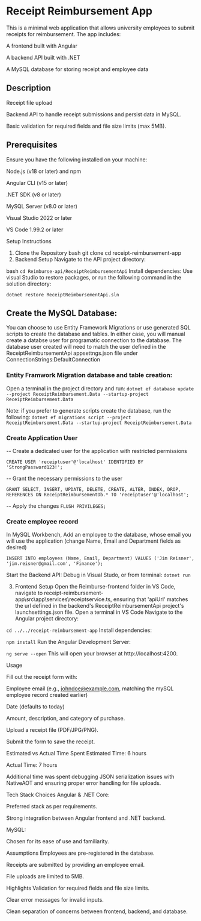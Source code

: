 # Receipt Reimbursement App
This is a minimal web application that allows university employees to submit receipts for reimbursement. The app includes:

A frontend built with Angular

A backend API built with .NET

A MySQL database for storing receipt and employee data

## Description

Receipt file upload

Backend API to handle receipt submissions and persist data in MySQL.

Basic validation for required fields and file size limits (max 5MB).

## Prerequisites
Ensure you have the following installed on your machine:

Node.js (v18 or later) and npm

Angular CLI (v15 or later)

.NET SDK (v8 or later)

MySQL Server (v8.0 or later)

Visual Studio 2022 or later

VS Code 1.99.2 or later

Setup Instructions
1. Clone the Repository
bash
git clone <repository-url>
cd receipt-reimbursement-app
2. Backend Setup
Navigate to the API project directory:

bash
`cd Reimburse-api/ReceiptReimbursementApi`
Install dependencies:
Use visual Studio to restore packages, or run the following command in the solution directory:

`dotnet restore ReceiptReimbursementApi.sln`

## Create the MySQL Database:
You can choose to use Entity Framework Migrations or use generated SQL scripts to create the database and tables.
In either case, you will manual create a databse user for programatic connection to the database.
The database user created will need to match the user defined in the ReceiptReimbursementApi
appsettngs.json file under ConnectionStrings:DefaultConnection

### Entity Framwork Migration database and table creation:

Open a terminal in the project directory and run:
`dotnet ef database update --project ReceiptReimbursement.Data --startup-project ReceiptReimbursement.Data`

Note: if you prefer to generate scripts create the database, run the following:
`dotnet ef migrations script --project ReceiptReimbursement.Data --startup-project ReceiptReimbursement.Data`

### Create Application User
-- Create a dedicated user for the application with restricted permissions

`CREATE USER 'receiptuser'@'localhost' IDENTIFIED BY 'StrongPassword123!';`

-- Grant the necessary permissions to the user

`GRANT SELECT, INSERT, UPDATE, DELETE, CREATE, ALTER, INDEX, DROP, REFERENCES ON ReceiptReimbursementDb.* TO 'receiptuser'@'localhost';`

-- Apply the changes
`FLUSH PRIVILEGES;`
### Create employee record
In MySQL Workbench, Add an employee to the database, whose email you will use the application
(change Name, Email and Department fields as desired)

`INSERT INTO employees (Name, Email, Department) VALUES ('Jim Reisner', 'jim.reisner@gmail.com', 'Finance');`

Start the Backend API:
Debug in Visual Studo, or from terminal:
`dotnet run`

3. Frontend Setup
Open the Reimburse-frontend folder in VS Code, navigate to receipt-reimbursement-app\src\app\services\receiptservice.ts, ensuring that 'apiUrl' matches the url defined in the backend's ReceiptReimbursementApi project's launchsettings.json file.
Open a terminal in VS Code
Navigate to the Angular project directory:

`cd ../../receipt-reimbursement-app`
Install dependencies:

`npm install`
Run the Angular Development Server:

`ng serve --open`
This will open your browser at http://localhost:4200.

Usage

Fill out the receipt form with:

Employee email (e.g., johndoe@example.com, matching the mySQL employee record created earlier)

Date (defaults to today)

Amount, description, and category of purchase.

Upload a receipt file (PDF/JPG/PNG).

Submit the form to save the receipt.

Estimated vs Actual Time Spent
Estimated Time: 6 hours

Actual Time: 7 hours

Additional time was spent debugging JSON serialization issues with NativeAOT and ensuring proper error handling for file uploads.

Tech Stack Choices
Angular & .NET Core:

Preferred stack as per requirements.

Strong integration between Angular frontend and .NET backend.

MySQL:

Chosen for its ease of use and familiarity.

Assumptions
Employees are pre-registered in the database. 

Receipts are submitted by providing an employee email.

File uploads are limited to 5MB.

Highlights
Validation for required fields and file size limits.

Clear error messages for invalid inputs.

Clean separation of concerns between frontend, backend, and database.